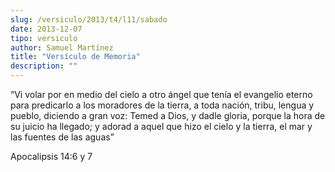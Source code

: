```yaml
---
slug: /versiculo/2013/t4/l11/sabado
date: 2013-12-07
tipo: versiculo
author: Samuel Martínez
title: "Versículo de Memoria"
description: ""
---
```


“Vi volar por en medio del cielo a otro ángel que tenía el evangelio eterno para predicarlo a los moradores de la tierra, a toda nación, tribu, lengua y pueblo, diciendo a gran voz: Temed a Dios, y dadle gloria, porque la hora de su juicio ha llegado; y adorad a aquel que hizo el cielo y la tierra, el mar y las fuentes de las aguas”

Apocalipsis 14:6 y 7

